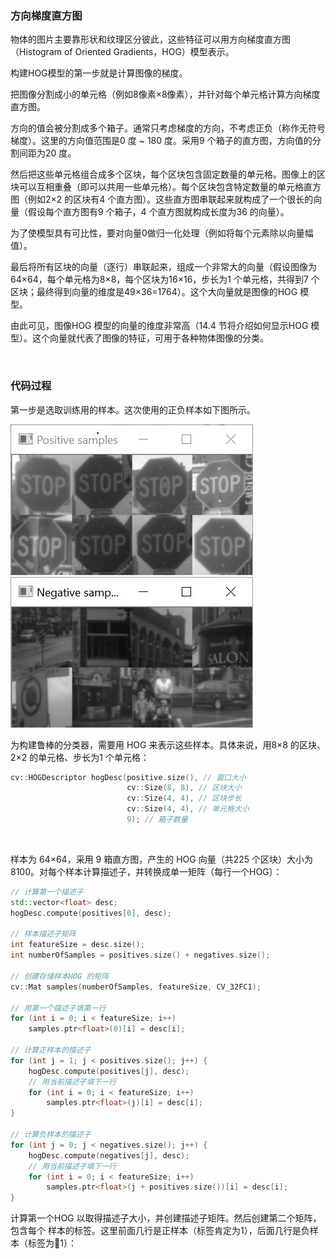 ### 方向梯度直方图

物体的图片主要靠形状和纹理区分彼此，这些特征可以用方向梯度直方图（Histogram of Oriented Gradients，HOG）模型表示。

构建HOG模型的第一步就是计算图像的梯度。

把图像分割成小的单元格（例如8像素×8像素），并针对每个单元格计算方向梯度直方图。

方向的值会被分割成多个箱子。通常只考虑梯度的方向，不考虑正负（称作无符号梯度）。这里的方向值范围是0 度 ~ 180 度。采用9 个箱子的直方图，方向值的分割间距为20 度。

然后把这些单元格组合成多个区块，每个区块包含固定数量的单元格。图像上的区块可以互相重叠（即可以共用一些单元格）。每个区块包含特定数量的单元格直方图（例如2×2 的区块有4 个直方图）。这些直方图串联起来就构成了一个很长的向量（假设每个直方图有9 个箱子，4 个直方图就构成长度为36 的向量）。

为了使模型具有可比性，要对向量0做归一化处理（例如将每个元素除以向量幅值）。

最后将所有区块的向量（逐行）串联起来，组成一个非常大的向量（假设图像为64×64，每个单元格为8×8，每个区块为16×16，步长为1 个单元格，共得到7 个区块；最终得到向量的维度是49×36=1764）。这个大向量就是图像的HOG 模型。

由此可见，图像HOG 模型的向量的维度非常高（14.4 节将介绍如何显示HOG 模型）。这个向量就代表了图像的特征，可用于各种物体图像的分类。

<br>

### 代码过程

第一步是选取训练用的样本。这次使用的正负样本如下图所示。

![pos](https://github.com/sumpig/OpenCV/blob/master/%E5%AE%9E%E7%94%A8%E6%A1%88%E4%BE%8B/pictures/postive.png)
![neg](https://github.com/sumpig/OpenCV/blob/master/%E5%AE%9E%E7%94%A8%E6%A1%88%E4%BE%8B/pictures/negative2.png)

为构建鲁棒的分类器，需要用 HOG 来表示这些样本。具体来说，用8×8 的区块、2×2 的单元格、步长为1 个单元格：
```c++
cv::HOGDescriptor hogDesc(positive.size(), // 窗口大小
                          cv::Size(8, 8), // 区块大小
                          cv::Size(4, 4), // 区块步长
                          cv::Size(4, 4), // 单元格大小
                          9); // 箱子数量
```
<br>

样本为 64×64，采用 9 箱直方图，产生的 HOG 向量（共225 个区块）大小为 8100。对每个样本计算描述子，并转换成单一矩阵（每行一个HOG）：
```c++
// 计算第一个描述子
std::vector<float> desc;
hogDesc.compute(positives[0], desc);

// 样本描述子矩阵
int featureSize = desc.size();
int numberOfSamples = positives.size() + negatives.size();

// 创建存储样本HOG 的矩阵
cv::Mat samples(numberOfSamples, featureSize, CV_32FC1);

// 用第一个描述子填第一行
for (int i = 0; i < featureSize; i++)
    samples.ptr<float>(0)[i] = desc[i];

// 计算正样本的描述子
for (int j = 1; j < positives.size(); j++) {
    hogDesc.compute(positives[j], desc);
    // 用当前描述子填下一行
    for (int i = 0; i < featureSize; i++)
        samples.ptr<float>(j)[i] = desc[i];
}

// 计算负样本的描述子
for (int j = 0; j < negatives.size(); j++) {
    hogDesc.compute(negatives[j], desc);
    // 用当前描述子填下一行
    for (int i = 0; i < featureSize; i++)
        samples.ptr<float>(j + positives.size())[i] = desc[i];
}
```

计算第一个HOG 以取得描述子大小，并创建描述子矩阵。然后创建第二个矩阵，包含每个
样本的标签。这里前面几行是正样本（标签肯定为1），后面几行是负样本（标签为1）：
